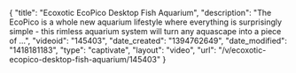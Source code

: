 {
    "title": "Ecoxotic EcoPico Desktop Fish Aquarium",
    "description": "The EcoPico is a whole new aquarium lifestyle where everything is surprisingly simple - this rimless aquarium system will turn any aquascape into a piece of ...",
    "videoid": "145403",
    "date_created": "1394762649",
    "date_modified": "1418181183",
    "type": "captivate",
    "layout": "video",
    "url": "\/v\/ecoxotic-ecopico-desktop-fish-aquarium\/145403"
}